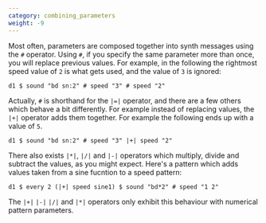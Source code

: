 ```yaml
---
category: combining_parameters
weight: -9
---
```


Most often, parameters are composed together into synth messages using
the `#` operator. Using `#`, if you specify the same parameter more
than once, you will replace previous values. For example, in the
following the rightmost speed value of `2` is what gets used, and the
value of `3` is ignored:

```{haskell}
d1 $ sound "bd sn:2" # speed "3" # speed "2"
```

Actually, `#` is shorthand for the `|=|` operator, and there are a few
others which behave a bit differently. For example instead of
replacing values, the `|+|` operator adds them together. For example
the following ends up with a value of `5`.

```{haskell}
d1 $ sound "bd sn:2" # speed "3" |+| speed "2"
```

There also exists `|*|`, `|/|` and `|-|` operators which multiply,
divide and subtract the values, as you might expect. Here's a pattern
which adds values taken from a sine fucntion to a speed pattern:

```{haskell}
d1 $ every 2 (|+| speed sine1) $ sound "bd*2" # speed "1 2"
```

The `|+|` `|-|` `|/|` and `|*|` operators only exhibit this behaviour
with numerical pattern parameters.

